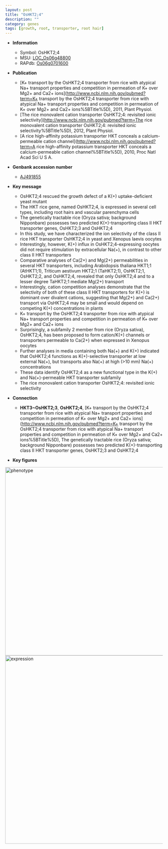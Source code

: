 ```yaml
---
layout: post
title: "OsHKT2;4"
description: ""
category: genes
tags: [growth, root, transporter, root hair]
---
```


* **Information**  
    + Symbol: OsHKT2;4  
    + MSU: [LOC_Os06g48800](http://rice.plantbiology.msu.edu/cgi-bin/ORF_infopage.cgi?orf=LOC_Os06g48800)  
    + RAPdb: [Os06g0701600](http://rapdb.dna.affrc.go.jp/viewer/gbrowse_details/irgsp1?name=Os06g0701600)  

* **Publication**  
    + [K+ transport by the OsHKT2;4 transporter from rice with atypical Na+ transport properties and competition in permeation of K+ over Mg2+ and Ca2+ ions](http://www.ncbi.nlm.nih.gov/pubmed?term=K+ transport by the OsHKT2;4 transporter from rice with atypical Na+ transport properties and competition in permeation of K+ over Mg2+ and Ca2+ ions%5BTitle%5D), 2011, Plant Physiol.
    + [The rice monovalent cation transporter OsHKT2;4: revisited ionic selectivity](http://www.ncbi.nlm.nih.gov/pubmed?term=The rice monovalent cation transporter OsHKT2;4: revisited ionic selectivity%5BTitle%5D), 2012, Plant Physiol.
    + [A rice high-affinity potassium transporter HKT conceals a calcium-permeable cation channel](http://www.ncbi.nlm.nih.gov/pubmed?term=A rice high-affinity potassium transporter HKT conceals a calcium-permeable cation channel%5BTitle%5D), 2010, Proc Natl Acad Sci U S A.

* **Genbank accession number**  
    + [AJ491855](http://www.ncbi.nlm.nih.gov/nuccore/AJ491855)

* **Key message**  
    + OsHKT2;4 rescued the growth defect of a K(+) uptake-deficient yeast mutant
    + The HKT rice gene, named OsHKT2;4, is expressed in several cell types, including root hairs and vascular parenchyma cells
    + The genetically tractable rice (Oryza sativa; background Nipponbare) possesses two predicted K(+)-transporting class II HKT transporter genes, OsHKT2;3 and OsHKT2;4
    + In this study, we have characterized the ion selectivity of the class II rice HKT transporter OsHKT2;4 in yeast and Xenopus laevis oocytes
    + Interestingly, however, K(+) influx in OsHKT2;4-expressing oocytes did not require stimulation by extracellular Na(+), in contrast to other class II HKT transporters
    + Comparative analyses of Ca(2+) and Mg(2+) permeabilities in several HKT transporters, including Arabidopsis thaliana HKT1;1 (AtHKT1;1), Triticum aestivum HKT2;1 (TaHKT2;1), OsHKT2;1, OsHKT2;2, and OsHKT2;4, revealed that only OsHKT2;4 and to a lesser degree TaHKT2;1 mediate Mg(2+) transport
    + Interestingly, cation competition analyses demonstrate that the selectivity of both of these class II HKT transporters for K(+) is dominant over divalent cations, suggesting that Mg(2+) and Ca(2+) transport via OsHKT2;4 may be small and would depend on competing K(+) concentrations in plants
    + K+ transport by the OsHKT2;4 transporter from rice with atypical Na+ transport properties and competition in permeation of K+ over Mg2+ and Ca2+ ions
    + Surprisingly, a subfamily 2 member from rice (Oryza sativa), OsHKT2;4, has been proposed to form cation/K(+) channels or transporters permeable to Ca(2+) when expressed in Xenopus oocytes
    + Further analyses in media containing both Na(+) and K(+) indicated that OsHKT2;4 functions as K(+)-selective transporter at low external Na(+), but transports also Na(+) at high (>10 mm) Na(+) concentrations
    + These data identify OsHKT2;4 as a new functional type in the K(+) and Na(+)-permeable HKT transporter subfamily
    + The rice monovalent cation transporter OsHKT2;4: revisited ionic selectivity

* **Connection**  
    + __HKT3~OsHKT2;3__, __OsHKT2;4__, [K+ transport by the OsHKT2;4 transporter from rice with atypical Na+ transport properties and competition in permeation of K+ over Mg2+ and Ca2+ ions](http://www.ncbi.nlm.nih.gov/pubmed?term=K+ transport by the OsHKT2;4 transporter from rice with atypical Na+ transport properties and competition in permeation of K+ over Mg2+ and Ca2+ ions%5BTitle%5D),  The genetically tractable rice (Oryza sativa; background Nipponbare) possesses two predicted K(+)-transporting class II HKT transporter genes, OsHKT2;3 and OsHKT2;4

* **Key figures**  
<img src="http://ricencode.github.io/images/OsHKT2;4.pheno.png" alt="phenotype"  style="width: 600px;"/>

<img src="http://ricencode.github.io/images/OsHKT2;4.exp.png" alt="expression"  style="width: 600px;"/>


